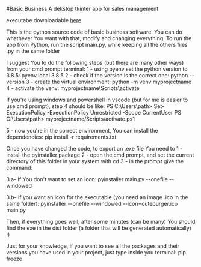 
#Basic Business
A dekstop tkinter app for sales management

executabe downloadable [here](https://freddocastoro.itch.io/cassapaniniexe)

This is the python source code of basic business software.
You can do whathever You want with that, modify and changing everything.
To run the app from Python, run the script main.py, while keeping all the others files .py in the same folder

I suggest You to do the following steps (but there are many other ways) from your cmd prompt terminal:
1 - using pyenv set the python version to 3.8.5:  pyenv local 3.8.5
2 - check if the version is the correct one:      python --version
3 - create the virtual environment:               python -m venv myprojectname
4 - activate the venv:                            myprojectname\Scripts\activate

If you're using windows and powershell in vscode (but for me is easier to use cmd prompt), step 4 should be like:
PS C:\Users\path> Set-ExecutionPolicy -ExecutionPolicy Unrestricted -Scope CurrentUser
PS C:\Users\path> myprojectname/Scripts/activate.ps1

5 - now you're in the correct environment, You can install the dependencies: 
pip install -r requirements.txt


Once you have changed the code, to export an .exe file You need to 
1 - install the pyinstaller package
2 - open the cmd prompt, and set the current directory of this folder in your system with cd
3 - in the prompt give the command: 

3.a- If You don't want to set an icon:
pyinstaller main.py --onefile --windowed

3.b- If you want an icon for the executable (you need an image .ico in the same folder):
pyinstaller --onefile --windowed --icon=cuteburger.ico main.py

Then, if everything goes well, after some minutes (can be many) You should find the exe 
in the dist folder (a folder that will be generated automatically) 
:)

Just for your knowledge, if you want to see all the packages and their versions 
you have used in your project, just type inside you terminal: pip freeze
